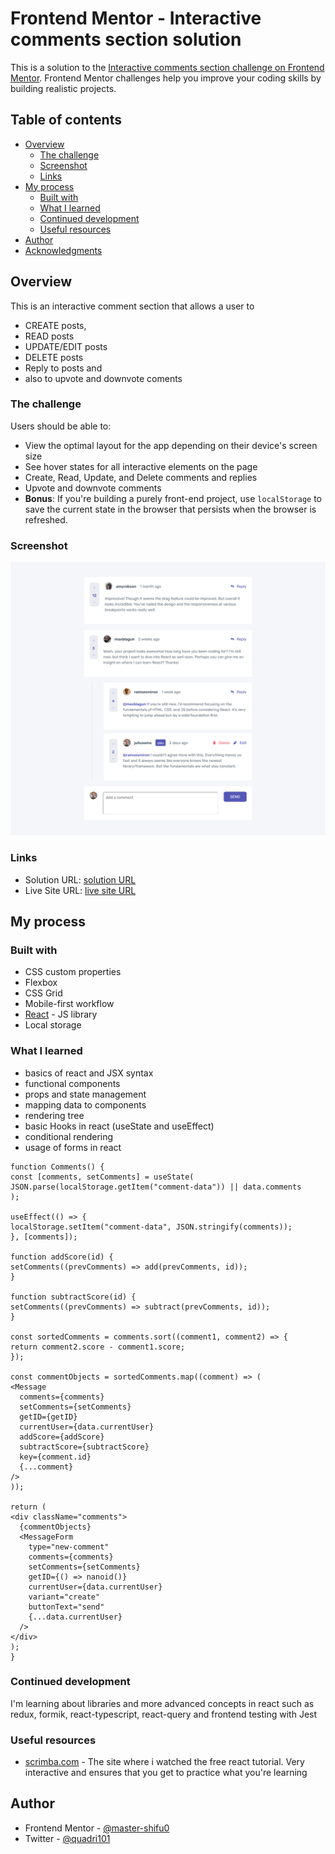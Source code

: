 # Frontend Mentor - Interactive comments section solution

This is a solution to the [Interactive comments section challenge on Frontend Mentor](https://www.frontendmentor.io/challenges/interactive-comments-section-iG1RugEG9). Frontend Mentor challenges help you improve your coding skills by building realistic projects.

## Table of contents

- [Overview](#overview)
  - [The challenge](#the-challenge)
  - [Screenshot](#screenshot)
  - [Links](#links)
- [My process](#my-process)
  - [Built with](#built-with)
  - [What I learned](#what-i-learned)
  - [Continued development](#continued-development)
  - [Useful resources](#useful-resources)
- [Author](#author)
- [Acknowledgments](#acknowledgments)

## Overview

This is an interactive comment section that allows a user to

- CREATE posts,
- READ posts
- UPDATE/EDIT posts  
- DELETE posts
- Reply to posts and
- also to upvote and downvote coments

### The challenge

Users should be able to:

- View the optimal layout for the app depending on their device's screen size
- See hover states for all interactive elements on the page
- Create, Read, Update, and Delete comments and replies
- Upvote and downvote comments
- **Bonus**: If you're building a purely front-end project, use `localStorage` to save the current state in the browser that persists when the browser is refreshed.

### Screenshot

![Site preview](./screenshot.png)

### Links

- Solution URL: [solution URL](https://github.com/quadri101/interactive-comments-FEM)
- Live Site URL: [live site URL](https://62f4d5f0942d2009048de6b3--spiffy-beijinho-02d854.netlify.app/)

## My process

### Built with

- CSS custom properties
- Flexbox
- CSS Grid
- Mobile-first workflow
- [React](https://reactjs.org/) - JS library
- Local storage

### What I learned

- basics of react and JSX syntax
- functional components
- props and state management
- mapping data to components
- rendering tree
- basic Hooks in react (useState and useEffect)
- conditional rendering
- usage of forms in react

```React JSX component with props, useState and useEffect
function Comments() {
const [comments, setComments] = useState(
JSON.parse(localStorage.getItem("comment-data")) || data.comments
);

useEffect(() => {
localStorage.setItem("comment-data", JSON.stringify(comments));
}, [comments]);

function addScore(id) {
setComments((prevComments) => add(prevComments, id));
}

function subtractScore(id) {
setComments((prevComments) => subtract(prevComments, id));
}

const sortedComments = comments.sort((comment1, comment2) => {
return comment2.score - comment1.score;
});

const commentObjects = sortedComments.map((comment) => (
<Message
  comments={comments}
  setComments={setComments}
  getID={getID}
  currentUser={data.currentUser}
  addScore={addScore}
  subtractScore={subtractScore}
  key={comment.id}
  {...comment}
/>
));

return (
<div className="comments">
  {commentObjects}
  <MessageForm
    type="new-comment"
    comments={comments}
    setComments={setComments}
    getID={() => nanoid()}
    currentUser={data.currentUser}
    variant="create"
    buttonText="send"
    {...data.currentUser}
  />
</div>
);
}
```

### Continued development

I'm learning about libraries and more advanced concepts in react such as redux, formik, react-typescript, react-query and frontend testing with Jest

### Useful resources

- [scrimba.com](https://scrimba.com) - The site where i watched the free react tutorial. Very interactive and ensures that you get to practice what you're learning

## Author

- Frontend Mentor - [@master-shifu0](https://www.frontendmentor.io/profile/master-shifu0)
- Twitter - [@quadri101](https://www.twitter.com/quadri101)
